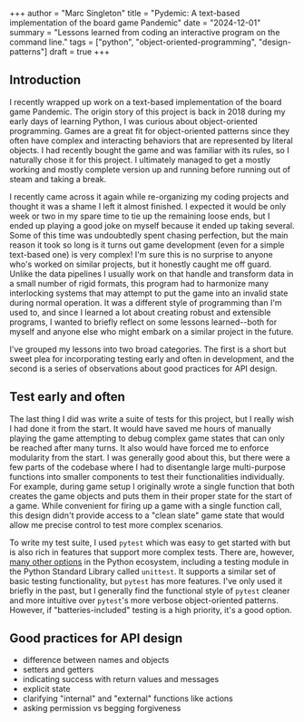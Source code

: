 +++
author = "Marc Singleton"
title = "Pydemic: A text-based implementation of the board game Pandemic"
date = "2024-12-01"
summary = "Lessons learned from coding an interactive program on the command line."
tags = ["python", "object-oriented-programming", "design-patterns"]
draft = true
+++

## Introduction
I recently wrapped up work on a text-based implementation of the board game Pandemic. The origin story of this project is back in 2018 during my early days of learning Python, I was curious about object-oriented programming. Games are a great fit for object-oriented patterns since they often have complex and interacting behaviors that are represented by literal objects. I had recently bought the game and was familiar with its rules, so I naturally chose it for this project. I ultimately managed to get a mostly working and mostly complete version up and running before running out of steam and taking a break.

I recently came across it again while re-organizing my coding projects and thought it was a shame I left it almost finished. I expected it would be only week or two in my spare time to tie up the remaining loose ends, but I ended up playing a good joke on myself because it ended up taking several. Some of this time was undoubtedly spent chasing perfection, but the main reason it took so long is it turns out game development (even for a simple text-based one) is very complex! I'm sure this is no surprise to anyone who's worked on similar projects, but it honestly caught me off guard. Unlike the data pipelines I usually work on that handle and transform data in a small number of rigid formats, this program had to harmonize many interlocking systems that may attempt to put the game into an invalid state during normal operation. It was a different style of programming than I'm used to, and since I learned a lot about creating robust and extensible programs, I wanted to briefly reflect on some lessons learned--both for myself and anyone else who might embark on a similar project in the future.

I've grouped my lessons into two broad categories. The first is a short but sweet plea for incorporating testing early and often in development, and the second is a series of observations about good practices for API design.

## Test early and often
The last thing I did was write a suite of tests for this project, but I really wish I had done it from the start. It would have saved me hours of manually playing the game attempting to debug complex game states that can only be reached after many turns. It also would have forced me to enforce modularity from the start. I was generally good about this, but there were a few parts of the codebase where I had to disentangle large multi-purpose functions into smaller components to test their functionalities individually. For example, during game setup I originally wrote a single function that both creates the game objects and puts them in their proper state for the start of a game. While convenient for firing up a game with a single function call, this design didn't provide access to a "clean slate" game state that would allow me precise control to test more complex scenarios.

To write my test suite, I used `pytest` which was easy to get started with but is also rich in features that support more complex tests. There are, however, [many other options](https://wiki.python.org/moin/PythonTestingToolsTaxonomy) in the Python ecosystem, including a testing module in the Python Standard Library called `unittest`. It supports a similar set of basic testing functionality, but `pytest` has more features. I've only used it briefly in the past, but I generally find the functional style of `pytest` cleaner and more intuitive over `pytest`'s more verbose object-oriented patterns. However, if "batteries-included" testing is a high priority, it's a good option.

## Good practices for API design
  - difference between names and objects
  - setters and getters
  - indicating success with return values and messages
  - explicit state
  - clarifying "internal" and "external" functions like actions
  - asking permission vs begging forgiveness